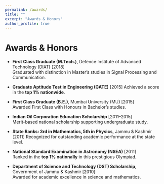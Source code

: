 ```yaml
---
permalink: /awards/
title: ""
excerpt: "Awards & Honors"
author_profile: true
---
```


# <i class="fa fa-fw fa-trophy"></i> Awards & Honors

- **First Class Graduate (M.Tech.)**, Defence Institute of Advanced Technology (DIAT) [2018]  
  Graduated with distinction in Master’s studies in Signal Processing and Communication.

- **Graduate Aptitude Test in Engineering (GATE)** [2015] 
  Achieved a score in the **top 1% nationwide**.

- **First Class Graduate (B.E.)**, Mumbai University (MU) [2015]  
  Awarded First Class with Honours in Bachelor’s studies.

- **Indian Oil Corporation Education Scholarship** [2011–2015]  
  Merit-based national scholarship supporting undergraduate study.

- **State Ranks: 3rd in Mathematics, 5th in Physics**, Jammu & Kashmir [2011] 
  Recognized for outstanding academic performance at the state level.

- **National Standard Examination in Astronomy (NSEA)** [2011]  
  Ranked in the **top 1% nationally** in this prestigious Olympiad.

- **Department of Science and Technology (DST) Scholarship**, Government of Jammu & Kashmir [2010]  
  Awarded for academic excellence in science and mathematics.
